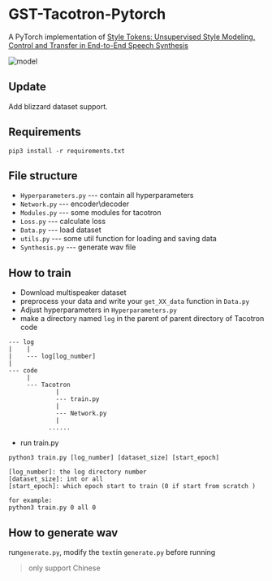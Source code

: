 # GST-Tacotron-Pytorch

A  PyTorch implementation of  [Style Tokens: Unsupervised Style Modeling, Control and Transfer in End-to-End Speech Synthesis](https://arxiv.org/abs/1803.09017)

![model](pic/model.png)

## Update
Add blizzard dataset support.

## Requirements

``` shell
pip3 install -r requirements.txt
```

## File structure

- `Hyperparameters.py` --- contain all hyperparameters
- `Network.py` --- encoder\decoder
- `Modules.py` --- some modules for tacotron
- `Loss.py` --- calculate loss
- `Data.py` --- load dataset
- `utils.py` --- some util function for loading and saving data
- `Synthesis.py` --- generate wav file

## How to train
- Download multispeaker dataset
- preprocess your data and write your `get_XX_data` function in `Data.py`
- Adjust hyperparameters  in `Hyperparameters.py`
- make a directory named `log` in the parent of parent directory of Tacotron code

```
--- log
|    |
|    --- log[log_number]
|
--- code
     |
     --- Tacotron
             |
             --- train.py
             |
             --- Network.py
             |
           ......
```

- run train.py

``` shell
python3 train.py [log_number] [dataset_size] [start_epoch]

[log_number]: the log directory number
[dataset_size]: int or all
[start_epoch]: which epoch start to train (0 if start from scratch )

for example:
python3 train.py 0 all 0
```

## How to generate wav

run`generate.py`, modify the `text`in `generate.py` before running

> only support Chinese

